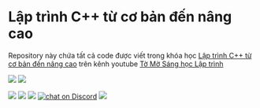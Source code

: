 # Lập trình C++ từ cơ bản đến nâng cao
Repository này chứa tất cả code được viết trong khóa học [Lập trình C++ từ cơ bản đến nâng cao](https://www.youtube.com/playlist?list=PLqfkD788zZGCmOyQaymJv4G-au94QqBLj) trên kênh youtube [Tờ Mờ Sáng học Lập trình](https://www.youtube.com/@tmsanghoclaptrinh)

<p align="left">
  <a href="#"><img src="https://img.shields.io/badge/language-C++-blue"></a>
  <a href="#"><img src="https://img.shields.io/github/repo-size/tmsanghoclaptrinh/cpp-beginner-to-advance"></a>
</p>

<p align="left">
  <a href="https://github.com/tmsanghoclaptrinh"><img src="https://img.shields.io/badge/author-tmsanghoclaptrinh-41454A?logo=github&labelColor=grey"></a>
  <a href="https://facebook.com/clb.it.ngoctao"><img src="https://img.shields.io/badge/facebook-clb.it.ngoctao-41454A?logo=facebook&logoColor=white&labelColor=blue"></a>
  <a href="https://www.youtube.com/@tmsanghoclaptrinh"><img src="https://img.shields.io/badge/youtube-tmsanghoclaptrinh-41454A?logo=youtube&logoColor=white&labelColor=red"></a>
  <a href="https://discord.gg/ajXr5kRKkk">
        <img src="https://img.shields.io/discord/994125923819458590?logo=discord&logoColor=white&labelColor=5865F2&color=green"
            alt="chat on Discord"></a>
  <a href="https://tmsanghoclaptrinh.com"><img src="https://img.shields.io/badge/blog-tmsanghoclaptrinh.com-white"></a>
</p>
